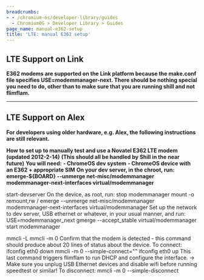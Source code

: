 ```yaml
---
breadcrumbs:
- - /chromium-os/developer-library/guides
  - ChromiumOS > Developer Library > Guides
page_name: manual-e362-setup
title: 'LTE: manual E362 setup'
---
```


## LTE Support on Link

**E362 modems are supported on the Link platform because the make.conf file
specifies USE=modemmanager-next. There should be nothing special you need to do,
other than to make sure that you are running shill and not flimflam.**

---

## LTE Support on Alex

**For developers using older hardware, e.g. Alex, the following instructions are
still relevant.**

**How to set up to manually test and use a Novatel E362 LTE modem (updated 2012-2-14)**
**(This should all be handled by Shill in the near future)**
**You will need:**
**- ChromeOS dev system**
**- ChromeOS device with an E362 + appropriate SIM**
**On your dev server, in the chroot, run:**
**emerge-${BOARD} --unmerge net-misc/modemmanager modemmanager-next-interfaces
virtual/modemmanager**

start-devserver
On the device, as root, run:
stop modemmanager
mount -o remount,rw /
emerge --unmerge net-misc/modemmanager modemmanager-next-interfaces
virtual/modemmanager
Set up the network to dev server, USB ethernet or whatever, in your usual
manner, and run:
USE=modemmanager_next gmerge --accept_stable virtual/modemmanager
start modemmanager

mmcli -L
mmcli -m 0
Confirm that the modem is detected - this command should produce about 20 lines
of status about the device.
To connect:
ifconfig eth0 down
mmcli -m 0 --simple-connect=""
ifconfig eth0 up
This last command triggers flimflam to run DHCP and configure the interface.
-&gt; Make sure you unplug USB Ethernet devices and disable wifi before running
speedtest or similar!
To disconnect:
mmcli -m 0 --simple-disconnect
